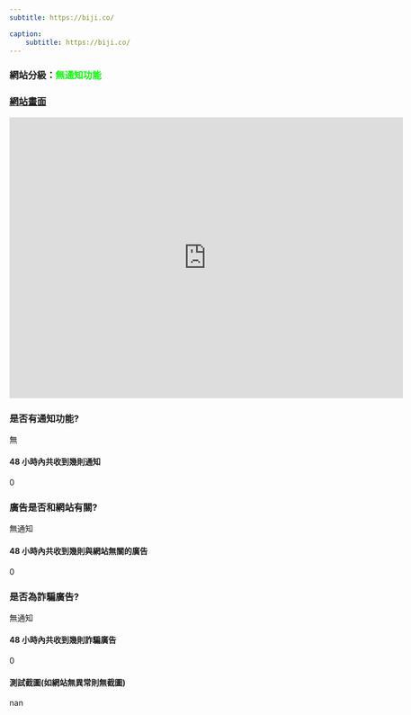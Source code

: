 ```yaml
---
subtitle: https://biji.co/

caption:
	subtitle: https://biji.co/
---
```


<h3>網站分級：<font color="#00FF00">無通知功能</font></h3>

### [網站畫面](https://biji.co/)
<embed src="https://web.archive.org/web/https://biji.co/" style="width:700px; height: 500px;">

### 是否有通知功能?
無

#### 48 小時內共收到幾則通知
0

### 廣告是否和網站有關?
無通知

#### 48 小時內共收到幾則與網站無關的廣告
0

### 是否為詐騙廣告?
無通知

#### 48 小時內共收到幾則詐騙廣告
0

#### 測試截圖(如網站無異常則無截圖)
nan

